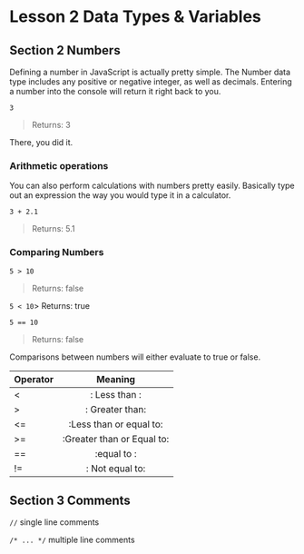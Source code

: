# Lesson 2 Data Types & Variables

## Section 2 Numbers

Defining a number in JavaScript is actually pretty simple. The Number data type includes any positive or negative integer, as well as decimals. Entering a number into the console will return it right back to you.

`3 `
> Returns: 3

There, you did it.

### Arithmetic operations

You can also perform calculations with numbers pretty easily. Basically type out an expression the way you would type it in a calculator.

`3 + 2.1`

 > Returns: 5.1

 ### Comparing Numbers

 `5 > 10`
> Returns: false

`5 < 10`>
Returns: true

`5 == 10`
> Returns: false

Comparisons between numbers will either evaluate to true or false.

|Operator   |	Meaning   |
|-----------|:-----------:|
|<	        |: Less than :|
|>	        |: Greater than:|
|<=	        |:Less than or equal to:|
|>=         |:Greater than or Equal to:|
|==         |:equal to    :|
|!=         |: Not equal to:|


## Section 3 Comments

`//` single line comments

`/* ... */`  multiple line comments




